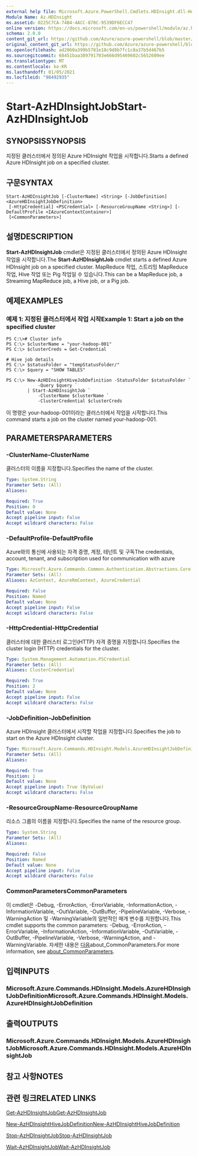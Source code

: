 ```yaml
---
external help file: Microsoft.Azure.PowerShell.Cmdlets.HDInsight.dll-Help.xml
Module Name: Az.HDInsight
ms.assetid: 0225C7CA-74B4-4ACC-870C-9539DF6ECC47
online version: https://docs.microsoft.com/en-us/powershell/module/az.hdinsight/start-azhdinsightjob
schema: 2.0.0
content_git_url: https://github.com/Azure/azure-powershell/blob/master/src/HDInsight/HDInsight/help/Start-AzHDInsightJob.md
original_content_git_url: https://github.com/Azure/azure-powershell/blob/master/src/HDInsight/HDInsight/help/Start-AzHDInsightJob.md
ms.openlocfilehash: ad2060a399b5781e18c9d8b7fc1c8a37b5d467b5
ms.sourcegitcommit: 68451baa389791703e666d95469602c5652609ee
ms.translationtype: MT
ms.contentlocale: ko-KR
ms.lasthandoff: 01/05/2021
ms.locfileid: "98492935"
---
```

# <span data-ttu-id="75923-101">Start-AzHDInsightJob</span><span class="sxs-lookup"><span data-stu-id="75923-101">Start-AzHDInsightJob</span></span>

## <span data-ttu-id="75923-102">SYNOPSIS</span><span class="sxs-lookup"><span data-stu-id="75923-102">SYNOPSIS</span></span>
<span data-ttu-id="75923-103">지정된 클러스터에서 정의된 Azure HDInsight 작업을 시작합니다.</span><span class="sxs-lookup"><span data-stu-id="75923-103">Starts a defined Azure HDInsight job on a specified cluster.</span></span>

## <span data-ttu-id="75923-104">구문</span><span class="sxs-lookup"><span data-stu-id="75923-104">SYNTAX</span></span>

```
Start-AzHDInsightJob [-ClusterName] <String> [-JobDefinition] <AzureHDInsightJobDefinition>
 [-HttpCredential] <PSCredential> [-ResourceGroupName <String>] [-DefaultProfile <IAzureContextContainer>]
 [<CommonParameters>]
```

## <span data-ttu-id="75923-105">설명</span><span class="sxs-lookup"><span data-stu-id="75923-105">DESCRIPTION</span></span>
<span data-ttu-id="75923-106">**Start-AzHDInsightJob** cmdlet은 지정된 클러스터에서 정의된 Azure HDInsight 작업을 시작합니다.</span><span class="sxs-lookup"><span data-stu-id="75923-106">The **Start-AzHDInsightJob** cmdlet starts a defined Azure HDInsight job on a specified cluster.</span></span>
<span data-ttu-id="75923-107">MapReduce 작업, 스트리밍 MapReduce 작업, Hive 작업 또는 Pig 작업일 수 있습니다.</span><span class="sxs-lookup"><span data-stu-id="75923-107">This can be a MapReduce job, a Streaming MapReduce job, a Hive job, or a Pig job.</span></span>

## <span data-ttu-id="75923-108">예제</span><span class="sxs-lookup"><span data-stu-id="75923-108">EXAMPLES</span></span>

### <span data-ttu-id="75923-109">예제 1: 지정된 클러스터에서 작업 시작</span><span class="sxs-lookup"><span data-stu-id="75923-109">Example 1: Start a job on the specified cluster</span></span>
```
PS C:\># Cluster info
PS C:\> $clusterName = "your-hadoop-001"
PS C:\> $clusterCreds = Get-Credential

# Hive job details
PS C:\> $statusFolder = "tempStatusFolder/"
PS C:\> $query = "SHOW TABLES"

PS C:\> New-AzHDInsightHiveJobDefinition -StatusFolder $statusFolder `
            -Query $query `
        | Start-AzHDInsightJob `
            -ClusterName $clusterName `
            -ClusterCredential $clusterCreds
```

<span data-ttu-id="75923-110">이 명령은 your-hadoop-001이라는 클러스터에서 작업을 시작합니다.</span><span class="sxs-lookup"><span data-stu-id="75923-110">This command starts a job on the cluster named your-hadoop-001.</span></span>

## <span data-ttu-id="75923-111">PARAMETERS</span><span class="sxs-lookup"><span data-stu-id="75923-111">PARAMETERS</span></span>

### <span data-ttu-id="75923-112">-ClusterName</span><span class="sxs-lookup"><span data-stu-id="75923-112">-ClusterName</span></span>
<span data-ttu-id="75923-113">클러스터의 이름을 지정합니다.</span><span class="sxs-lookup"><span data-stu-id="75923-113">Specifies the name of the cluster.</span></span>

```yaml
Type: System.String
Parameter Sets: (All)
Aliases:

Required: True
Position: 0
Default value: None
Accept pipeline input: False
Accept wildcard characters: False
```

### <span data-ttu-id="75923-114">-DefaultProfile</span><span class="sxs-lookup"><span data-stu-id="75923-114">-DefaultProfile</span></span>
<span data-ttu-id="75923-115">Azure와의 통신에 사용되는 자격 증명, 계정, 테넌트 및 구독</span><span class="sxs-lookup"><span data-stu-id="75923-115">The credentials, account, tenant, and subscription used for communication with azure</span></span>

```yaml
Type: Microsoft.Azure.Commands.Common.Authentication.Abstractions.Core.IAzureContextContainer
Parameter Sets: (All)
Aliases: AzContext, AzureRmContext, AzureCredential

Required: False
Position: Named
Default value: None
Accept pipeline input: False
Accept wildcard characters: False
```

### <span data-ttu-id="75923-116">-HttpCredential</span><span class="sxs-lookup"><span data-stu-id="75923-116">-HttpCredential</span></span>
<span data-ttu-id="75923-117">클러스터에 대한 클러스터 로그인(HTTP) 자격 증명을 지정합니다.</span><span class="sxs-lookup"><span data-stu-id="75923-117">Specifies the cluster login (HTTP) credentials for the cluster.</span></span>

```yaml
Type: System.Management.Automation.PSCredential
Parameter Sets: (All)
Aliases: ClusterCredential

Required: True
Position: 2
Default value: None
Accept pipeline input: False
Accept wildcard characters: False
```

### <span data-ttu-id="75923-118">-JobDefinition</span><span class="sxs-lookup"><span data-stu-id="75923-118">-JobDefinition</span></span>
<span data-ttu-id="75923-119">Azure HDInsight 클러스터에서 시작할 작업을 지정합니다.</span><span class="sxs-lookup"><span data-stu-id="75923-119">Specifies the job to start on the Azure HDInsight cluster.</span></span>

```yaml
Type: Microsoft.Azure.Commands.HDInsight.Models.AzureHDInsightJobDefinition
Parameter Sets: (All)
Aliases:

Required: True
Position: 1
Default value: None
Accept pipeline input: True (ByValue)
Accept wildcard characters: False
```

### <span data-ttu-id="75923-120">-ResourceGroupName</span><span class="sxs-lookup"><span data-stu-id="75923-120">-ResourceGroupName</span></span>
<span data-ttu-id="75923-121">리소스 그룹의 이름을 지정합니다.</span><span class="sxs-lookup"><span data-stu-id="75923-121">Specifies the name of the resource group.</span></span>

```yaml
Type: System.String
Parameter Sets: (All)
Aliases:

Required: False
Position: Named
Default value: None
Accept pipeline input: False
Accept wildcard characters: False
```

### <span data-ttu-id="75923-122">CommonParameters</span><span class="sxs-lookup"><span data-stu-id="75923-122">CommonParameters</span></span>
<span data-ttu-id="75923-123">이 cmdlet은 -Debug, -ErrorAction, -ErrorVariable, -InformationAction, -InformationVariable, -OutVariable, -OutBuffer, -PipelineVariable, -Verbose, -WarningAction 및 -WarningVariable의 일반적인 매개 변수를 지원합니다.</span><span class="sxs-lookup"><span data-stu-id="75923-123">This cmdlet supports the common parameters: -Debug, -ErrorAction, -ErrorVariable, -InformationAction, -InformationVariable, -OutVariable, -OutBuffer, -PipelineVariable, -Verbose, -WarningAction, and -WarningVariable.</span></span> <span data-ttu-id="75923-124">자세한 내용은 [다음](http://go.microsoft.com/fwlink/?LinkID=113216)about_CommonParameters.</span><span class="sxs-lookup"><span data-stu-id="75923-124">For more information, see [about_CommonParameters](http://go.microsoft.com/fwlink/?LinkID=113216).</span></span>

## <span data-ttu-id="75923-125">입력</span><span class="sxs-lookup"><span data-stu-id="75923-125">INPUTS</span></span>

### <span data-ttu-id="75923-126">Microsoft.Azure.Commands.HDInsight.Models.AzureHDInsightJobDefinition</span><span class="sxs-lookup"><span data-stu-id="75923-126">Microsoft.Azure.Commands.HDInsight.Models.AzureHDInsightJobDefinition</span></span>

## <span data-ttu-id="75923-127">출력</span><span class="sxs-lookup"><span data-stu-id="75923-127">OUTPUTS</span></span>

### <span data-ttu-id="75923-128">Microsoft.Azure.Commands.HDInsight.Models.AzureHDInsightJob</span><span class="sxs-lookup"><span data-stu-id="75923-128">Microsoft.Azure.Commands.HDInsight.Models.AzureHDInsightJob</span></span>

## <span data-ttu-id="75923-129">참고 사항</span><span class="sxs-lookup"><span data-stu-id="75923-129">NOTES</span></span>

## <span data-ttu-id="75923-130">관련 링크</span><span class="sxs-lookup"><span data-stu-id="75923-130">RELATED LINKS</span></span>

[<span data-ttu-id="75923-131">Get-AzHDInsightJob</span><span class="sxs-lookup"><span data-stu-id="75923-131">Get-AzHDInsightJob</span></span>](./Get-AzHDInsightJob.md)

[<span data-ttu-id="75923-132">New-AzHDInsightHiveJobDefinition</span><span class="sxs-lookup"><span data-stu-id="75923-132">New-AzHDInsightHiveJobDefinition</span></span>](./New-AzHDInsightHiveJobDefinition.md)

[<span data-ttu-id="75923-133">Stop-AzHDInsightJob</span><span class="sxs-lookup"><span data-stu-id="75923-133">Stop-AzHDInsightJob</span></span>](./Stop-AzHDInsightJob.md)

[<span data-ttu-id="75923-134">Wait-AzHDInsightJob</span><span class="sxs-lookup"><span data-stu-id="75923-134">Wait-AzHDInsightJob</span></span>](./Wait-AzHDInsightJob.md)


